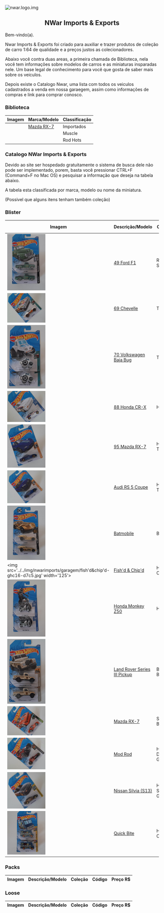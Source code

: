 ![nwar.logo.img]()
<center><h2> NWar Imports & Exports</h2></center>

Bem-vindo(a).

Nwar Imports & Exports foi criado para auxiliar e trazer produtos de coleção de carro 1:64 de qualidade e a preços justos as colecionadores.

Abaixo você contra duas areas, a primeira chamada de Biblioteca, nela você tem informações sobre modelos de carros e as miniaturas insparadas nele. Um base legal de conhecimento para você que gosta de saber mais sobre os veiculos.

Depois existe o Catalogo Nwar, uma lista com todos os veiculos cadastrados a venda em nossa garaegem, assim como informações de compras e link para comprar conosco.

### Biblioteca 

|Imagem|Marca/Modelo|Classificação
|--|--|--|
| |[Mazda RX-7](./pt/mazda-rx7.md) |Importados|
| | |Muscle|
| | |Rod Hots|

### Catalogo NWar Imports & Exports

Devido ao site ser hospedado gratuitamente o sistema de busca dele não pode ser implementado, porem, basta você pressionar CTRL+F (Command+F no Mac OS) e pesquisar a informação que deseja na tabela abaixo. 

A tabela esta classificada por marca, modelo ou nome da miniatura. 

(Possivel que alguns itens tenham também coleção)

### Blister

|Imagem|Descrição/Modelo|Coleção|Código|Qtd|Preço/Unid R$|
|--|--|--|--|--|--|
|<img src='../../img/nwarimports/garagem/49fordf1-ghd27-d7c5.jpg' width='125'>|[49 Ford F1](./pt/estoque/49fordf1-ghd27-d7c5.md)|Rod Squad|GHD27-D7C5|2|R$15,00| 
|<img src='../../img/nwarimports/garagem/69chevelle-ghf25-d7c5.jpg' width='125'>|[69 Chevelle]()|Tooned|GHF25-D7C5|1|R$15,00| 
|<img src='../../img/nwarimports/garagem/70volkswagenbajabug-ghb57-d7c5.jpg' width='125'>|[70 Volkswagen Baja Bug]()|Tooned|GHB57-D7C5|2|R$15,00| 
|<img src='../../img/nwarimports/garagem/88hondacr-x-ghc10-d7c5.jpg' width='125'>|[88 Honda CR-X]()|Honda|GHC10-D7C5|1|R$15,00| 
|<img src='../../img/nwarimports/garagem/95mazdarx-7-ghf76-d7c5.jpg' width='125'>|[95 Mazda RX-7]()|HW Turbo|GHF76-D7C5|1|R$15,00| 
|<img src='../../img/nwarimports/garagem/audirs5coupe-ghd00-d7c5.jpg' width='125'>|[Audi RS 5 Coupe]()|HW Turbo|GHD00-D7C5|1|R$15,00| 
|<img src='../../img/nwarimports/garagem/batmobile-gln68-d7c5.jpg' width='125'>|[Batmobile]()|Batman|GLN68-D7C5|2|R$15,00| 
|<img src='../../img/nwarimports/garagem/fish'd&chip'd-ghc16-d7c5.jpg' width='125'>|[Fish'd & Chip'd]()|HW Art Cars|GHC16-D7C5|1|R$15,00| 
|<img src='../../img/nwarimports/garagem/hondamonkeyz50-ghf51-d7c5.jpg' width='125'>|[Honda Monkey Z50]()|Honda|GHF51-D7C5|2|R$15,00| 
|<img src='../../img/nwarimports/garagem/landroverseriesiiipickup-ghg13-d7c5.jpg' width='125'>|[Land Rover Series III Pickup]()|Baja Blazers|GHG13-D7C5|2|R$15,00| 
|<img src='../../img/nwarimports/garagem/mazdarx-7-ghd32-d7c5.jpg' width='125'>|[Mazda RX-7]()|Speed Blur|GHD32-D7C5|1|R$15,00| 
|<img src='../../img/nwarimports/garagem/modrod-ghc24-d7c6.jpg' width='125'>|[Mod Rod]()|HW Dream Garage|GHC24-D7C6|1|R$15,00| 
|<img src='../../img/nwarimports/garagem/nissansilvia(s13)-ghb40-d7c5.jpg' width='125'>|[Nissan Silvia (S13)]()|HW Speed Graphics|GHB40-D7C5|1|R$15,00| 
|<img src='../../img/nwarimports/garagem/quickbite-ghc19-d7c5.jpg' width='125'>|[Quick Bite]()|HW Art Cars|GHC19-D7C5|2|R$15,00| 

### Packs

|Imagem|Descrição/Modelo|Coleção|Código|Preço R$|
|--|--|--|--|--|

### Loose

|Imagem|Descrição/Modelo|Coleção|Código|Preço R$|
|--|--|--|--|--|